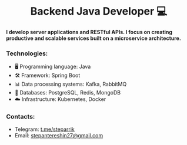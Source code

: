 <h1 align="center"> Backend Java Developer 💻</h1>
  
<h4>I develop server applications and RESTful APIs. I focus on creating productive and scalable services built on a microservice architecture.</h4>

### Technologies:
- 🖥️ Programming language: Java
- 🛠️ Framework: Spring Boot
- 📊 Data processing systems: Kafka, RabbitMQ
- 💾 Databases: PostgreSQL, Redis, MongoDB
- ☁️ Infrastructure: Kubernetes, Docker

### Сontacts:
- Telegram: [t.me/steparrik](https://t.me/steparrik)
- Email: [stepantereshin27@gmail.com](mailto:stepantereshin27@gmail.com)

